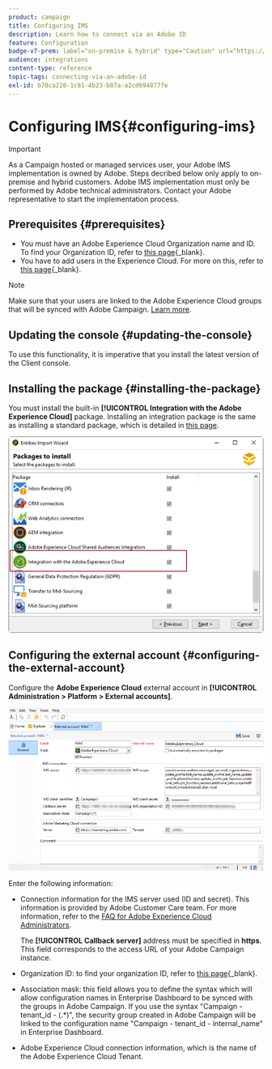 ```yaml
---
product: campaign
title: Configuring IMS
description: Learn how to connect via an Adobe ID
feature: Configuration
badge-v7-prem: label="on-premise & hybrid" type="Caution" url="https://experienceleague.adobe.com/docs/campaign-classic/using/installing-campaign-classic/architecture-and-hosting-models/hosting-models-lp/hosting-models.html" tooltip="Applies to on-premise and hybrid deployments only"
audience: integrations
content-type: reference
topic-tags: connecting-via-an-adobe-id
exl-id: b70ca220-1c81-4b23-b07a-a2cd694877fe
---
```

# Configuring IMS{#configuring-ims}

>[!IMPORTANT]
>
>As a Campaign hosted or managed services user, your Adobe IMS implementation is owned by Adobe. Steps decribed below only apply to on-premise and hybrid customers.
> Adobe IMS implementation must only be performed by Adobe technical administrators. Contact your Adobe representative to start the implementation process.

## Prerequisites {#prerequisites}

* You must have an Adobe Experience Cloud Organization name and ID. To find your Organization ID, refer to [this page](https://experienceleague.adobe.com/docs/core-services/interface/administration/organizations.html){_blank}.
* You have to add users in the Experience Cloud. For more on this, refer to [this page](https://experienceleague.adobe.com/docs/core-services/interface/administration/admin-getting-started.html){_blank}.

>[!NOTE]
>
>Make sure that your users are linked to the Adobe Experience Cloud groups that will be synced with Adobe Campaign. [Learn more](#configuring-the-external-account).

## Updating the console {#updating-the-console}

To use this functionality, it is imperative that you install the latest version of the Client console.

## Installing the package {#installing-the-package}

You must install the built-in **[!UICONTROL Integration with the Adobe Experience Cloud]** package. Installing an integration package is the same as installing a standard package, which is detailed in [this page](../../installation/using/installing-campaign-standard-packages.md). 

![](assets/ims_6.png)

## Configuring the external account {#configuring-the-external-account}

Configure the **Adobe Experience Cloud** external account in **[!UICONTROL Administration > Platform > External accounts]**.

![](assets/ims_5.png)

Enter the following information:

* Connection information for the IMS server used (ID and secret). This information is provided by Adobe Customer Care team. For more information, refer to the [FAQ for Adobe Experience Cloud Administrators](https://experienceleague.adobe.com/docs/core-services/interface/manage-users-and-products/faq.html).

  The **[!UICONTROL Callback server]** address must be specified in **https**. This field corresponds to the access URL of your Adobe Campaign instance.

* Organization ID: to find your organization ID, refer to [this page](https://experienceleague.adobe.com/docs/core-services/interface/administration/organizations.html){_blank}.

* Association mask: this field allows you to define the syntax which will allow configuration names in Enterprise Dashboard to be synced with the groups in Adobe Campaign. If you use the syntax "Campaign - tenant_id - (.&#42;)", the security group created in Adobe Campaign will be linked to the configuration name "Campaign - tenant_id - internal_name" in Enterprise Dashboard.

* Adobe Experience Cloud connection information, which is the name of the Adobe Experience Cloud Tenant.
